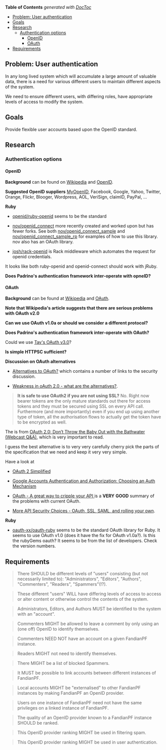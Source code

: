 **Table of Contents**  *generated with [DocToc](http://doctoc.herokuapp.com/)*

- [Problem: User authentication](#problem-user-authentication)
- [Goals](#goals)
- [Research](#research)
	- [Authentication options](#authentication-options)
		- [OpenID](#openid)
		- [OAuth](#oauth)
- [Requirements](#requirements)

## Problem: User authentication

In any long lived system which will accumulate a large amount of
valuable data, there is a need for various different users to maintain
different aspects of the system.

We need to ensure different users, with differing roles, have
appropriate levels of access to modify the system.

## Goals

Provide flexible user accounts based upon the OpenID standard.

## Research

### Authentication options

#### OpenID

**Background** can be found on
[Wikipedia](http://en.wikipedia.org/wiki/OpenID) and
[OpenID](http://openid.net/).

**Suggested OpenID suppliers** [MyOpenID](https://www.myopenid.com/),
Facebook, Google, Yahoo, Twitter, Orange, Flickr, Blooger, Wordpress,
AOL, VeriSign, claimID, PayPal, ...

**Ruby**

 * [openid/ruby-openid](https://github.com/openid/ruby-openid) seems to
be the standard

 * [nov/openid_connect](https://github.com/nov/openid_connect) more
recently created and worked upon but has fewer forks. See both
[nov/openid_connect_sample](https://github.com/nov/openid_connect_sample)
and
[nov/openid_connect_sample_rp](https://github.com/nov/openid_connect_sample_rp)
for examples of how to use this library. nov also has an OAuth library.

 * [josh/rack-openid](https://github.com/josh/rack-openid) is Rack
middleware which automates the request for openid credentials.

It looks like both ruby-openid and openid-connect should work with jRuby.

**Does Padrino's authentication framework inter-operate with opneID?**

#### OAuth

**Background** can be found at
[Wikipedia](http://en.wikipedia.org/wiki/OAuth) and
[OAuth](http://oauth.net/).

**Note that Wikipedia's article suggests that there are serious
problems with OAuth v2.0**

**Can we use OAuth v1.0a or should we consider a different protocol?**

**Does Padrino's authentication framework inter-operate with OAuth?**

Could we use [Tav's OAuth
v3.0](http://tav.espians.com/oauth-3.0-the-sane-and-simple-way-to-do-it.html)?

**Is simple HTTPSC sufficient?**

**Discussion on OAuth alternatives**

 * [Alternatives to
OAuth?](http://programmers.stackexchange.com/questions/86115/alternatives-to-oauth)
which contains a number of links to the security discussion.

 * [Weakness in oAuth 2.0 - what are the
alternatives?](http://stackoverflow.com/questions/10947586/weakness-in-oauth-2-0-what-are-the-alternatives).

> **It is safe to use OAuth2 if you are not using SSL?** No. Right now
> bearer tokens are the only mature standards out there for access
> tokens and they must be secured using SSL on every API call.
> Furthermore (and more importantly) even if you end up using another
> type of token, all the authorisation flows to actually get the token
> have to be encrypted as well.

The is from [OAuth 2.0: Don’t Throw the Baby Out with the Bathwater
(Webcast
Q&A)](https://blog.apigee.com/detail/oauth_20_don_t_throw_the_baby_out_with_the_bathwater_webcast_qa),
which is very important to read.

I guess the best alternative is to very very carefully cherry pick the
parts of the specification that we need and keep it very very simple.

Have a look at

 * [OAuth 2
Simplified](http://aaronparecki.com/articles/2012/07/29/1/oauth2-simplified)

 * [Google Accounts Authentication and Authorization: Choosing an Auth 
Mechanism](https://developers.google.com/accounts/docs/GettingStarted)

 * [OAuth - A great way to cripple your API
](http://insanecoding.blogspot.co.uk/2013/03/oauth-great-way-to-cripple-your-api.html)
is a **VERY** **GOOD** summary of the problems with current OAuth.

 * [More API Security Choices - OAuth, SSL, SAML, and rolling your
own](https://blog.apigee.com/detail/more_api_security_choices_oauth_ssl_saml_and_rolling_your_own).

**Ruby**

 * [oauth-xx/oauth-ruby](https://github.com/oauth-xx/oauth-ruby) seems
to be the standard OAuth library for Ruby. It seems to use OAuth v1.0
(does it have the fix for OAuth v1.0a?). Is this the rubyGems oauth? It
seems to be from the list of developers. Check the version numbers.

## Requirements

> There SHOULD be different levels of "users" consisting (but not
> necessarily limited to): "Administrators", "Editors", "Authors",
> "Commenters", "Readers", "Spammers"(!?).

> These different "users" WILL have differing levels of access to
> access or alter content or otherwise control the contents of the
> system.

> Administrators, Editors, and Authors MUST be identified to the system
> with an "account".

> Commenters MIGHT be allowed to leave a comment by only using an (one
> off) OpenID to identify themselves.

> Commenters NEED NOT have an account on a given FandianPF instance.

> Readers MIGHT not need to identify themselves.

> There MIGHT be a list of blocked Spammers.

> It MUST be possible to link accounts between different instances of
> FandianPF.

> Local accounts MIGHT be "externalised" to other FandianPF instances
> by making FandianPF an OpenID provider.

> Users on one instance of FandianPF need not have the same privileges
> on a linked instance of FandianPF.

> The quality of an OpenID provider known to a FandianPF instance
> SHOULD be ranked.

> This OpenID provider ranking MIGHT be used in filtering spam.

> This OpenID provider ranking MIGHT be used in user authentication.



